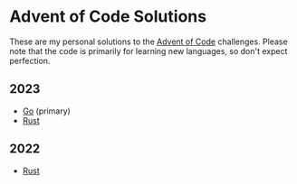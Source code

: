 # Advent of Code Solutions

These are my personal solutions to the [Advent of Code](https://adventofcode.com/) challenges. 
Please note that the code is primarily for learning new languages, so don't expect perfection.

## 2023

- [Go](2023/go/) (primary)
- [Rust](2023/rust/)

## 2022

- [Rust](2022/rust/)

